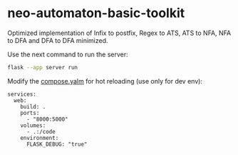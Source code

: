 # neo-automaton-basic-toolkit
Optimized implementation of Infix to postfix, Regex to ATS, ATS to NFA, NFA to DFA and DFA to DFA minimized.

Use the next command to run the server:

```bash
flask --app server run
```

Modify the [compose.yalm](./compose.yaml) for hot reloading (use only for dev env):
```
services:
  web:
    build: .
    ports:
      - "8000:5000"
    volumes:
      - .:/code
    environment:
      FLASK_DEBUG: "true"
```